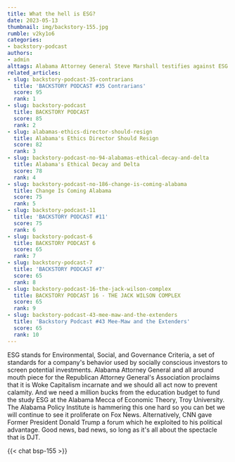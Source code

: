 ```yaml
---
title: What the hell is ESG?
date: 2023-05-13
thumbnail: img/backstory-155.jpg
rumble: v2ky1o6
categories:
- backstory-podcast
authors:
- admin
alttags: Alabama Attorney General Steve Marshall testifies against ESG investing before Congress, per Backstory Podcast
related_articles:
- slug: backstory-podcast-35-contrarians
  title: 'BACKSTORY PODCAST #35 Contrarians'
  score: 95
  rank: 1
- slug: backstory-podcast
  title: BACKSTORY PODCAST
  score: 85
  rank: 2
- slug: alabamas-ethics-director-should-resign
  title: Alabama's Ethics Director Should Resign
  score: 82
  rank: 3
- slug: backstory-podcast-no-94-alabamas-ethical-decay-and-delta
  title: Alabama's Ethical Decay and Delta
  score: 78
  rank: 4
- slug: backstory-podcast-no-186-change-is-coming-alabama
  title: Change Is Coming Alabama
  score: 75
  rank: 5
- slug: backstory-podcast-11
  title: 'BACKSTORY PODCAST #11'
  score: 75
  rank: 6
- slug: backstory-podcast-6
  title: BACKSTORY PODCAST 6
  score: 65
  rank: 7
- slug: backstory-podcast-7
  title: 'BACKSTORY PODCAST #7'
  score: 65
  rank: 8
- slug: backstory-podcast-16-the-jack-wilson-complex
  title: BACKSTORY PODCAST 16 - THE JACK WILSON COMPLEX
  score: 65
  rank: 9
- slug: backstory-podcast-43-mee-maw-and-the-extenders
  title: 'Backstory Podcast #43 Mee-Maw and the Extenders'
  score: 65
  rank: 10
---
```

ESG stands for Environmental, Social, and Governance Criteria, a set of standards for a company's behavior used by socially conscious investors to screen potential investments. Alabama Attorney General and all around mouth piece for the Republican Attorney General's Association proclaims that it is Woke Capitalism incarnate and we should all act now to prevent calamity. And we need a million bucks from the education budget to fund the study ESG at the Alabama Mecca of Economic Theory, Troy University. The Alabama Policy Institute is hammering this one hard so you can bet we will continue to see it proliferate on Fox News. Alternatively, CNN gave Former President Donald Trump a forum which he exploited to his political advantage. Good news, bad news, so long as it's all about the spectacle that is DJT.

{{< chat bsp-155 >}}